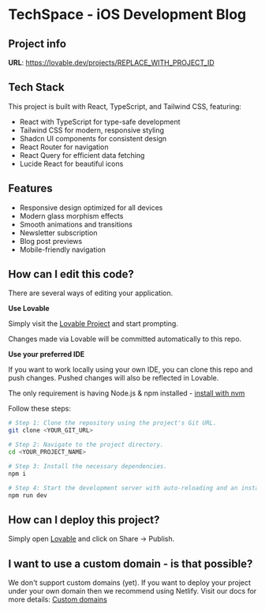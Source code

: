 # TechSpace - iOS Development Blog

## Project info

**URL**: https://lovable.dev/projects/REPLACE_WITH_PROJECT_ID

## Tech Stack

This project is built with React, TypeScript, and Tailwind CSS, featuring:

- React with TypeScript for type-safe development
- Tailwind CSS for modern, responsive styling
- Shadcn UI components for consistent design
- React Router for navigation
- React Query for efficient data fetching
- Lucide React for beautiful icons

## Features

- Responsive design optimized for all devices
- Modern glass morphism effects
- Smooth animations and transitions
- Newsletter subscription
- Blog post previews
- Mobile-friendly navigation

## How can I edit this code?

There are several ways of editing your application.

**Use Lovable**

Simply visit the [Lovable Project](https://lovable.dev/projects/REPLACE_WITH_PROJECT_ID) and start prompting.

Changes made via Lovable will be committed automatically to this repo.

**Use your preferred IDE**

If you want to work locally using your own IDE, you can clone this repo and push changes. Pushed changes will also be reflected in Lovable.

The only requirement is having Node.js & npm installed - [install with nvm](https://github.com/nvm-sh/nvm#installing-and-updating)

Follow these steps:

```sh
# Step 1: Clone the repository using the project's Git URL.
git clone <YOUR_GIT_URL>

# Step 2: Navigate to the project directory.
cd <YOUR_PROJECT_NAME>

# Step 3: Install the necessary dependencies.
npm i

# Step 4: Start the development server with auto-reloading and an instant preview.
npm run dev
```

## How can I deploy this project?

Simply open [Lovable](https://lovable.dev/projects/REPLACE_WITH_PROJECT_ID) and click on Share -> Publish.

## I want to use a custom domain - is that possible?

We don't support custom domains (yet). If you want to deploy your project under your own domain then we recommend using Netlify. Visit our docs for more details: [Custom domains](https://docs.lovable.dev/tips-tricks/custom-domain/)